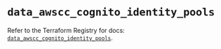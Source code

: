 # `data_awscc_cognito_identity_pools`

Refer to the Terraform Registry for docs: [`data_awscc_cognito_identity_pools`](https://registry.terraform.io/providers/hashicorp/awscc/0.70.0/docs/data-sources/cognito_identity_pools).
